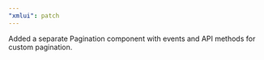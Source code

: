```yaml
---
"xmlui": patch
---
```


Added a separate Pagination component with events and API methods for custom pagination.
